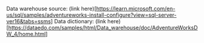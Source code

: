 Data warehouse source: (link here)[https://learn.microsoft.com/en-us/sql/samples/adventureworks-install-configure?view=sql-server-ver16&tabs=ssms]
Data dictionary: (link here)[https://dataedo.com/samples/html/Data_warehouse/doc/AdventureWorksDW_4/home.html]
